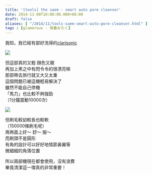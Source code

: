 ```yaml
---
title: '[tools] the saem - smart auto pore cleanser'
date: 2014-11-08T10:00:00.000+08:00
draft: false
aliases: [ "/2014/11/tools-saem-smart-auto-pore-cleanser.html" ]
tags : [glamorous - 保養おたく]
---
```


我知，我已經有部好洗得的[clarisonic](https://hidie.net/clarisonic/)  

![](/images/thesaemauto1.jpg)

但這部真的又輕 顏色又靚  
再加上黑之中有閃令令的很漂亮嘛  
那部帶去旅行就又大又太重  
這個問題已被這機輕易解決了  
雖然不能自己停機  
「馬力」也比較不夠強勁  
（1分鐘震動10000次）  

![](/images/thesaemauto.jpg)

但刷毛較幼較長也較軟  
（150000條刷毛呢）  
用再面上好～ 舒～ 服～  
而刷頭不是圓形  
有角的設計可以好好地情節鼻翼等  
微細細的角落位置  
  
所以兩部機現在都會使用，沒有浪費  
畢竟清潔這一環真的非常重要！
